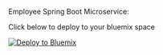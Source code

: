 Employee Spring Boot Microservice:

Click below to deploy to your bluemix space

[![Deploy to Bluemix](https://bluemix.net/deploy/button.png)](https://bluemix.net/deploy?repository=https://github.com/amitkarir2k14/cloudant-bluemix-spring-boot-example.git)

